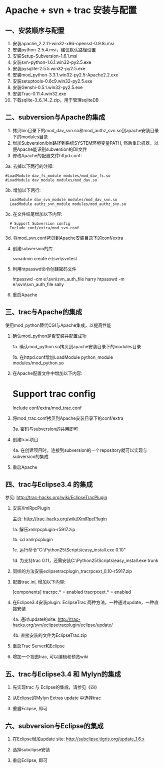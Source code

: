 Apache + svn + trac 安装与配置
====

一、安装顺序与配置
-----
1.  安装apache_2.2.11-win32-x86-openssl-0.9.8i.msi
2.  安装python-2.5.4.msi，建议默认路径设置
3.  安装Setup-Subversion-1.6.1.msi
4.  安装svn-python-1.6.1.win32-py2.5.exe
5.  安装pysqlite-2.5.5.win32-py2.5.exe
6.  安装mod_python-3.3.1.win32-py2.5-Apache2.2.exe
7.  安装setuptools-0.6c9.win32-py2.5.exe
8.  安装Genshi-0.5.1.win32-py2.5.exe
9.  安装Trac-0.11.4.win32.exe
10. 下载sqlite-3_6_14_2.zip，用于管理sqliteDB

二、subversion与Apache的集成
-----
1. 拷贝bin目录下的mod_dav_svn.so和mod_authz_svn.so到apache安装目录下的modules目录
2. 增加Subversion/bin路径到系统SYSTEM环境变量PATH, 然后重启机器，以便Apache能识别subversion的Dll文件
3. 修改Apache的配置文件httpd.conf:

  3a. 去掉以下两行的注释:

    #LoadModule dav_fs_module modules/mod_dav_fs.so
    #LoadModule dav_module modules/mod_dav.so

  3b. 增加以下两行:

      LoadModule dav_svn_module modules/mod_dav_svn.so
      LoadModule authz_svn_module modules/mod_authz_svn.so

  3c. 在文件结尾增加以下内容:

      # Support Subversion config
      Include conf/extra/mod_svn.conf

  3d. 将mod_svn.conf拷贝到Apache安装目录下的conf/extra

4. 创建subversion的库

     svnadmin create e:\svn\svntest

5. 利用htpasswd命令创建密码文件

    htpasswd -cm e:\svn\svn_auth_file harry
    htpasswd -m e:\svn\svn_auth_file sally

6. 重启Apache

三、trac与Apache的集成
-----
使用mod_python替代CGI与Apache集成，以提高性能

1. 确认mod_python是否安装并配置成功

   1a. 确认mod_python.so拷贝到apache安装目录下的modules目录

   1b. 在httpd.conf增加LoadModule python_module modules/mod_python.so

2. 在Apache配置文件中增加以下内容:

      # Support trac config
      Include conf/extra/mod_trac.conf

3. 将mod_trac.conf拷贝到Apache安装目录下的conf/extra

   3a. 密码与subversion的共用即可

4. 创建trac项目

   4a. 在创建项目时，连接到subversion的一个repository就可以实现与subversion的集成

5. 重启Apache


四、trac与Eclipse3.4 的集成
-----
参见: http://trac-hacks.org/wiki/EclipseTracPlugin

1.  安装XmlRpcPlugin

    主页: http://trac-hacks.org/wiki/XmlRpcPlugin

    1a. 解压xmlrpcplugin-r5917.zip

    1b. cd xmlrpcplugin

    1c. 运行命令"C:\Python25\Scripts\easy_install.exe 0.10"

    1d. 为支持trac 0.11，还需安装C:\Python25\Scripts\easy_install.exe trunk

2.  同样的方法安装eclipsetracplugin_tracrpcext_0.10-r5917.zip

3.  配置trac.ini, 增加以下内容:

    [components]
    tracrpc.* = enabled
    tracrpcext.* = enabled

4.  在Eclipse3.4安装plugin:  EclipseTrac
    两种方法，一种通过update，一种直接安装

    4a. 通过update的site: http://trac-hacks.org/svn/eclipsetracplugin/eclipse/update/

    4b. 直接安装的文件为EclipseTrac.zip

5. 重启Trac Server和Eclipse

6. 增加一个视图trac, 可以编辑和预览wiki

五、trac与Eclipse3.4 和 MyIyn的集成
-----
1. 先实现trac 与 Eclipse的集成，请参见《四》

2. 从Eclipse的Mylyn Extras update 中选择trac

3. 重启Eclipse, 即可

六、subversion与Eclipse的集成
-----
1. 在Eclipse增加update site: http://subclipse.tigris.org/update_1.6.x

2. 选择subclipse安装

3. 重启Eclipse, 即可

